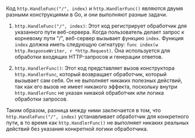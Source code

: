 Код `http.HandleFunc("/", index)` и `http.HandlerFunc()` являются двумя разными конструкциями в Go, и они выполняют разные задачи.

1. `http.HandleFunc("/", index)`: Этот код регистрирует обработчик для указанного пути веб-сервера. Когда пользователь делает запрос к корневому пути "/", веб-сервер вызывает функцию `index`. Функция `index` должна иметь следующую сигнатуру: `func index(w http.ResponseWriter, r *http.Request)`. Она используется для обработки входящих HTTP-запросов и генерации ответов.

2. `http.HandlerFunc()`: Этот код представляет вызов конструктора `http.HandlerFunc`, который возвращает обработчик, который вызывает сам себя. Он не выполняет никаких полезных действий, так как его вызов не имеет никакого эффекта, поскольку внутри `http.HandlerFunc` не указан никакой обработчик или логика обработки запросов.

Таким образом, разница между ними заключается в том, что `http.HandleFunc("/", index)` устанавливает обработчик для конкретного пути, в то время как `http.HandlerFunc()` не выполняет никаких реальных действий без указания конкретной логики обработчика.
